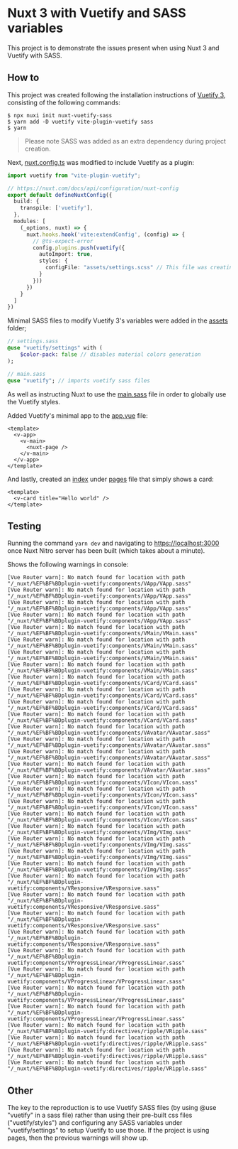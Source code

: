 # Nuxt 3 with Vuetify and SASS variables

This project is to demonstrate the issues present when using Nuxt 3 and Vuetify with SASS.

## How to

This project was created following the installation instructions of [Vuetify 3](https://vuetifyjs.com/en/getting-started/installation/#using-nuxt-3), consisting of the following commands:

```
$ npx nuxi init nuxt-vuetify-sass
$ yarn add -D vuetify vite-plugin-vuetify sass
$ yarn
```

> Please note SASS was added as an extra dependency during project creation.

Next, [nuxt.config.ts](nuxt.config.ts) was modified to include Vuetify as a plugin:

```typescript
import vuetify from "vite-plugin-vuetify";

// https://nuxt.com/docs/api/configuration/nuxt-config
export default defineNuxtConfig({
  build: {
    transpile: ['vuetify'],
  },
  modules: [
    (_options, nuxt) => {
      nuxt.hooks.hook('vite:extendConfig', (config) => {
        // @ts-expect-error
        config.plugins.push(vuetify({
          autoImport: true,
          styles: {
            configFile: "assets/settings.scss" // This file was creating during the process
          }
        }))
      })
    }
  ]
})
```

Minimal SASS files to modify Vuetify 3's variables were added in the [assets](assets/) folder;

```sass
// settings.sass
@use "vuetify/settings" with (
    $color-pack: false // disables material colors generation
);
```

```sass
// main.sass
@use "vuetify"; // imports vuetify sass files
```

As well as instructing Nuxt to use the [main.sass](assets/main.sass) file in order to globally use the Vuetify styles.

Added Vuetify's minimal app to the [app.vue](app.vue) file:

```vue
<template>
  <v-app>
    <v-main>
      <nuxt-page />
    </v-main>
  </v-app>
</template>
```

And lastly, created an [index](pages/index.vue) under [pages](pages/) file that simply shows a card:

```vue
<template>
  <v-card title="Hello world" />
</template>
```

## Testing

Running the command `yarn dev` and navigating to [https://localhost:3000](https://localhost:3000) once Nuxt Nitro server has been built (which takes about a minute).

Shows the following warnings in console:

```
[Vue Router warn]: No match found for location with path "/_nuxt/%EF%BF%BDplugin-vuetify:components/VApp/VApp.sass"
[Vue Router warn]: No match found for location with path "/_nuxt/%EF%BF%BDplugin-vuetify:components/VApp/VApp.sass"
[Vue Router warn]: No match found for location with path "/_nuxt/%EF%BF%BDplugin-vuetify:components/VApp/VApp.sass"
[Vue Router warn]: No match found for location with path "/_nuxt/%EF%BF%BDplugin-vuetify:components/VApp/VApp.sass"
[Vue Router warn]: No match found for location with path "/_nuxt/%EF%BF%BDplugin-vuetify:components/VMain/VMain.sass"
[Vue Router warn]: No match found for location with path "/_nuxt/%EF%BF%BDplugin-vuetify:components/VMain/VMain.sass"
[Vue Router warn]: No match found for location with path "/_nuxt/%EF%BF%BDplugin-vuetify:components/VMain/VMain.sass"
[Vue Router warn]: No match found for location with path "/_nuxt/%EF%BF%BDplugin-vuetify:components/VMain/VMain.sass"
[Vue Router warn]: No match found for location with path "/_nuxt/%EF%BF%BDplugin-vuetify:components/VCard/VCard.sass"
[Vue Router warn]: No match found for location with path "/_nuxt/%EF%BF%BDplugin-vuetify:components/VCard/VCard.sass"
[Vue Router warn]: No match found for location with path "/_nuxt/%EF%BF%BDplugin-vuetify:components/VCard/VCard.sass"
[Vue Router warn]: No match found for location with path "/_nuxt/%EF%BF%BDplugin-vuetify:components/VCard/VCard.sass"
[Vue Router warn]: No match found for location with path "/_nuxt/%EF%BF%BDplugin-vuetify:components/VAvatar/VAvatar.sass"
[Vue Router warn]: No match found for location with path "/_nuxt/%EF%BF%BDplugin-vuetify:components/VAvatar/VAvatar.sass"
[Vue Router warn]: No match found for location with path "/_nuxt/%EF%BF%BDplugin-vuetify:components/VAvatar/VAvatar.sass"
[Vue Router warn]: No match found for location with path "/_nuxt/%EF%BF%BDplugin-vuetify:components/VAvatar/VAvatar.sass"
[Vue Router warn]: No match found for location with path "/_nuxt/%EF%BF%BDplugin-vuetify:components/VIcon/VIcon.sass"
[Vue Router warn]: No match found for location with path "/_nuxt/%EF%BF%BDplugin-vuetify:components/VIcon/VIcon.sass"
[Vue Router warn]: No match found for location with path "/_nuxt/%EF%BF%BDplugin-vuetify:components/VIcon/VIcon.sass"
[Vue Router warn]: No match found for location with path "/_nuxt/%EF%BF%BDplugin-vuetify:components/VIcon/VIcon.sass"
[Vue Router warn]: No match found for location with path "/_nuxt/%EF%BF%BDplugin-vuetify:components/VImg/VImg.sass"
[Vue Router warn]: No match found for location with path "/_nuxt/%EF%BF%BDplugin-vuetify:components/VImg/VImg.sass"
[Vue Router warn]: No match found for location with path "/_nuxt/%EF%BF%BDplugin-vuetify:components/VImg/VImg.sass"
[Vue Router warn]: No match found for location with path "/_nuxt/%EF%BF%BDplugin-vuetify:components/VImg/VImg.sass"
[Vue Router warn]: No match found for location with path "/_nuxt/%EF%BF%BDplugin-vuetify:components/VResponsive/VResponsive.sass"
[Vue Router warn]: No match found for location with path "/_nuxt/%EF%BF%BDplugin-vuetify:components/VResponsive/VResponsive.sass"
[Vue Router warn]: No match found for location with path "/_nuxt/%EF%BF%BDplugin-vuetify:components/VResponsive/VResponsive.sass"
[Vue Router warn]: No match found for location with path "/_nuxt/%EF%BF%BDplugin-vuetify:components/VResponsive/VResponsive.sass"
[Vue Router warn]: No match found for location with path "/_nuxt/%EF%BF%BDplugin-vuetify:components/VProgressLinear/VProgressLinear.sass"
[Vue Router warn]: No match found for location with path "/_nuxt/%EF%BF%BDplugin-vuetify:components/VProgressLinear/VProgressLinear.sass"
[Vue Router warn]: No match found for location with path "/_nuxt/%EF%BF%BDplugin-vuetify:components/VProgressLinear/VProgressLinear.sass"
[Vue Router warn]: No match found for location with path "/_nuxt/%EF%BF%BDplugin-vuetify:components/VProgressLinear/VProgressLinear.sass"
[Vue Router warn]: No match found for location with path "/_nuxt/%EF%BF%BDplugin-vuetify:directives/ripple/VRipple.sass"
[Vue Router warn]: No match found for location with path "/_nuxt/%EF%BF%BDplugin-vuetify:directives/ripple/VRipple.sass"
[Vue Router warn]: No match found for location with path "/_nuxt/%EF%BF%BDplugin-vuetify:directives/ripple/VRipple.sass"
[Vue Router warn]: No match found for location with path "/_nuxt/%EF%BF%BDplugin-vuetify:directives/ripple/VRipple.sass"
```

## Other

The key to the reproduction is to use Vuetify SASS files (by using @use "vuetify" in a sass file) rather than using their pre-built css files ("vuetify/styles") and configuring any SASS variables under "vuetify/settings" to setup Vuetify to use those. If the project is using pages, then the previous warnings will show up.